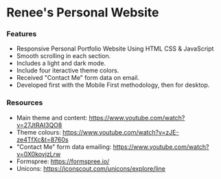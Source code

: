 # Renee's Personal Website

### Features
- Responsive Personal Portfolio Website Using HTML CSS & JavaScript
- Smooth scrolling in each section.
- Includes a light and dark mode.
- Include four iteractive theme colors.
- Received "Contact Me" form data on email.
- Developed first with the Mobile First methodology, then for desktop.

### Resources
- Main theme and content: https://www.youtube.com/watch?v=27JtRAI3QO8
- Theme colours: https://www.youtube.com/watch?v=zJE-ze4TfXc&t=8760s
- "Contact Me" form data emailing: https://www.youtube.com/watch?v=0X0kovjzLrw
- Formspree: https://formspree.io/
- Unicons: https://iconscout.com/unicons/explore/line

